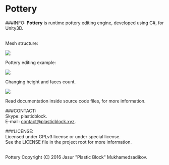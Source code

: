 # Pottery

###INFO:
<b>Pottery</b> is runtime pottery editing engine, developed using C#, for Unity3D.

<br>Mesh structure:
<p align="left"><img src="http://i.imgur.com/qRERXNa.png"></p>
Pottery editing example:
<p align="left"><img src="http://i.imgur.com/gtSCcjU.gif"></p>
Changing height and faces count.
<p align="left"><img src="http://i.imgur.com/re1P6h8.gif"></p>

Read documentation inside source code files, for more information.

###CONTACT:
<br>Skype: plasticblock.
<br>E-mail: contact@plasticblock.xyz.

###LICENSE:
<br>Licensed under GPLv3 license or under special license.
<br>See the LICENSE file in the project root for more information.

<br>Pottery Copyright (C) 2016 Jasur "Plastic Block" Mukhamedsadikov.
